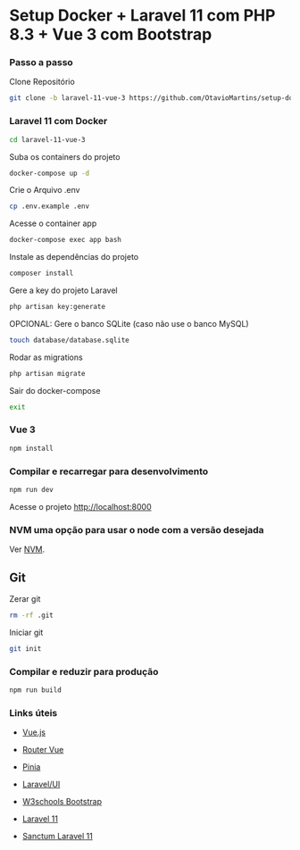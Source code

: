 
# Setup Docker + Laravel 11 com PHP 8.3 + Vue 3 com Bootstrap


### Passo a passo
Clone Repositório
```sh
git clone -b laravel-11-vue-3 https://github.com/OtavioMartins/setup-docker-laravel.git laravel-11-vue-3
```
### Laravel 11 com Docker
```sh
cd laravel-11-vue-3
```

Suba os containers do projeto
```sh
docker-compose up -d
```


Crie o Arquivo .env
```sh
cp .env.example .env
```

Acesse o container app
```sh
docker-compose exec app bash
```


Instale as dependências do projeto
```sh
composer install
```

Gere a key do projeto Laravel
```sh
php artisan key:generate
```

OPCIONAL: Gere o banco SQLite (caso não use o banco MySQL)
```sh
touch database/database.sqlite
```

Rodar as migrations
```sh
php artisan migrate
```

Sair do docker-compose
```sh
exit
```


### Vue 3


```sh
npm install
```

### Compilar e recarregar para desenvolvimento

```sh
npm run dev
```


Acesse o projeto
[http://localhost:8000](http://localhost:8000)

### NVM uma opção para usar o node com a versão desejada

Ver [NVM](https://github.com/nvm-sh/nvm).

## Git
Zerar git
```sh
rm -rf .git
```

Iniciar git
```sh
git init
```


### Compilar e reduzir para produção

```sh
npm run build
```

### Links úteis
- [Vue.js](https://vuejs.org/)

- [Router Vue](https://router.vuejs.org/)

- [Pinia](https://pinia.vuejs.org/getting-started.html)

- [Laravel/UI](https://github.com/laravel/ui)

- [W3schools Bootstrap](https://www.w3schools.com/bootstrap5/)

- [Laravel 11](https://laravel.com/docs/11.x)

- [Sanctum Laravel 11](https://laravel.com/docs/11.x/sanctum)







